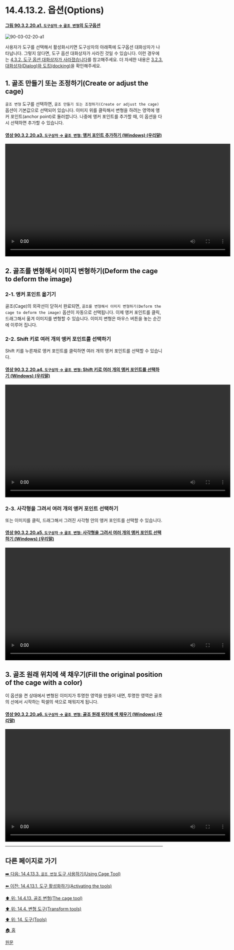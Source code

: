 # 14.4.13.2. 옵션(Options)

<a id="90-03-02-20-a1"></a>

#### [그림 90.3.2.20.a1. `도구상자` → `골조 변형`의 도구옵션](./90-03-02-20-cage_transform.md#90-03-02-20-a1)
![90-03-02-20-a1](https://github.com/wonder13662/gimp/assets/15767104/05a63e6e-3a5d-4a95-a251-2951a36ad017)

사용자가 도구를 선택해서 활성화시키면 도구상자의 아래쪽에 도구옵션 대화상자가 나타납니다. 그렇지 않다면, 도구 옵션 대화상자가 사라진 것일 수 있습니다. 이런 경우에는 [4.3.2. 도구 옵션 대화상자가 사라졌습니다](./04-03-02-tool-options-dialog-is-missing.md)를 참고해주세요. 더 자세한 내용은 [3.2.3. 대화상자(Dialog)와 도킹(docking)](./03-02-03-00-dialogs-and-docking.md)을 확인해주세요.

<a id="14-04-13-03-s1"></a>

## 1. 골조 만들기 또는 조정하기(Create or adjust the cage)
`골조 변형` 도구를 선택하면, `골조 만들기 또는 조정하기(Create or adjust the cage)` 옵션이 기본값으로 선택되어 있습니다. 이미지 위를 클릭해서 변형을 하려는 영역에 앵커 포인트(anchor point)로 둘러쌉니다. 나중에 앵커 포인트를 추가할 때, 이 옵션을 다시 선택하면 추가할 수 있습니다.

<a id="90-03-02-20-a3"></a>

#### [영상 90.3.2.20.a3. `도구상자` → `골조 변형`: 앵커 포인트 추가하기 (Windows) (우리말)](./90-03-02-20-cage_transform.md#90-03-02-20-a3)
<video controls="controls" width="720" src="https://github.com/wonder13662/gimp/assets/15767104/3bd390bf-3b5a-4fec-9f28-a5a912cf40a0"></video>

<a id="14-04-13-03-s2"></a>

## 2. 골조를 변형해서 이미지 변형하기(Deform the cage to deform the image)
### 2-1. 앵커 포인트 옮기기
골조(Cage)의 외곽선이 닫혀서 완료되면, `골조를 변형해서 이미지 변형하기(Deform the cage to deform the image)` 옵션이 자동으로 선택됩니다. 이제 앵커 포인트를 클릭, 드래그해서 옮겨 이미지를 변형할 수 있습니다. 이미지 변형은 마우스 버튼을 놓는 순간에 이루어 집니다.

### 2-2. Shift 키로 여러 개의 앵커 포인트를 선택하기
Shift 키를 누른채로 앵커 포인트를 클릭하면 여러 개의 앵커 포인트를 선택할 수 있습니다. 

<a id="90-03-02-20-a4"></a>

#### [영상 90.3.2.20.a4. `도구상자` → `골조 변형`: Shift 키로 여러 개의 앵커 포인트를 선택하기 (Windows) (우리말)](./90-03-02-20-cage_transform.md#90-03-02-20-a4)
<video controls="controls" width="720" src="https://github.com/wonder13662/gimp/assets/15767104/d34ff68a-3120-4b56-acc2-1e8dc6efd36f"></video>

### 2-3. 사각형을 그려서 여러 개의 앵커 포인트 선택하기
또는 이미지를 클릭, 드래그해서 그려진 사각형 안의 앵커 포인트를 선택할 수 있습니다.

<a id="90-03-02-20-a5"></a>

#### [영상 90.3.2.20.a5. `도구상자` → `골조 변형`: 사각형을 그려서 여러 개의 앵커 포인트 선택하기 (Windows) (우리말)](./90-03-02-20-cage_transform.md#90-03-02-20-a5)
<video controls="controls" width="720" src="https://github.com/wonder13662/gimp/assets/15767104/5bb23035-2062-49a5-b524-dfb4f551fefb"></video>

<a id="14-04-13-03-s3"></a>

## 3. 골조 원래 위치에 색 채우기(Fill the original position of the cage with a color)
이 옵션을 켠 상태에서 변형된 이미지가 투명한 영역을 만들어 내면, 투명한 영역은 골조의 선에서 시작하는 픽셀의 색으로 채워지게 됩니다.

<a id="90-03-02-20-a6"></a>

#### [영상 90.3.2.20.a6. `도구상자` → `골조 변형`: 골조 원래 위치에 색 채우기 (Windows) (우리말)](./90-03-02-20-cage_transform.md#90-03-02-20-a6)
<video controls="controls" width="720" src="https://github.com/wonder13662/gimp/assets/15767104/d31e977c-ca83-45ec-834b-5211731e06e0"></video>

***

## 다른 페이지로 가기

[➡️ 다음: 14.4.13.3. `골조 변형` 도구 사용하기(Using Cage Tool)](./14-04-13-03-using_cage_tool.md)

[⬅️ 이전: 14.4.13.1. 도구 활성화하기(Activating the tools)](./14-04-13-01-activating_the_tool.md)

[⬆️ 위: 14.4.13. 골조 변형(The cage tool)](./14-04-13-00-the-cage-tool.md)

[⬆️ 위: 14.4. 변형 도구(Transform tools)](./14-04-00-transform-tools.md)

[⬆️ 위: 14. 도구(Tools)](./14-00-tools.md)

[🏠 홈](./00-home.md)

[원문](https://docs.gimp.org/2.10/ko/gimp-tool-cage.html)